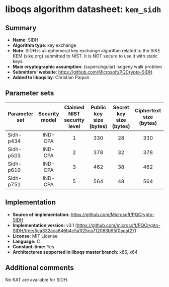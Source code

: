 liboqs algorithm datasheet: `kem_sidh`
====================================================

Summary
-------

- **Name**: SIDH
- **Algorithm type**: key exchange
- **Note**: SIDH is as ephemeral key exchange algorithm related to the SIKE KEM (sike.org) submitted to NIST. It is NOT secure to use it with static keys.
- **Main cryptographic assumption**: (supersingular) isogeny walk problem
- **Submitters' website**: https://github.com/Microsoft/PQCrypto-SIDH
- **Added to liboqs by**: Christian Paquin

Parameter sets
--------------

| Parameter set   | Security model | Claimed NIST security level | Public key size (bytes) | Secret key size (bytes) | Ciphertext size (bytes) | Shared secret size (bytes) |
|-----------------|:--------------:|:---------------------------:|:-----------------------:|:-----------------------:|:-----------------------:|:--------------------------:|
| Sidh-p434       |     IND-CPA    |              1              |            330          |             28          |            330          |            110             |
| Sidh-p503       |     IND-CPA    |              2              |            378          |             32          |            378          |            126             |
| Sidh-p610       |     IND-CPA    |              3              |            462          |             38          |            462          |            154             |
| Sidh-p751       |     IND-CPA    |              5              |            564          |             48          |            564          |            188             |

Implementation
--------------

- **Source of implementation:** https://github.com/Microsoft/PQCrypto-SIDH
- **Implementation version:** v3.1 (https://github.com/microsoft/PQCrypto-SIDH/tree/5ca332aca646b4c5a1f25ca712083b95f0acaf27)
- **License:** MIT License
- **Language:** C
- **Constant-time:** Yes
- **Architectures supported in liboqs master branch**: x86, x64

Additional comments
-------------------

No KAT are available for SIDH.
